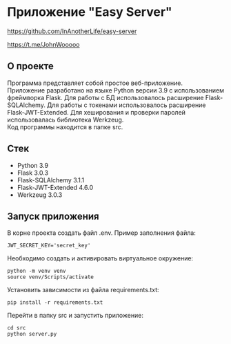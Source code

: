 # Приложение "Easy Server"

https://github.com/InAnotherLife/easy-server

https://t.me/JohnWooooo


## О проекте
Программа представляет собой простое веб-приложение.\
Приложение разработано на языке Python версии 3.9 с использованием фреймворка Flask. Для работы с БД использовалось расширение Flask-SQLAlchemy. Для работы с токенами использовалось расширение Flask-JWT-Extended. Для хеширования и проверки паролей использовалась библиотека Werkzeug.\
Код программы находится в папке src.

## Стек
* Python 3.9
* Flask 3.0.3
* Flask-SQLAlchemy 3.1.1
* Flask-JWT-Extended 4.6.0
* Werkzeug 3.0.3

## Запуск приложения
В корне проекта создать файл .env. Пример заполнения файла:
```
JWT_SECRET_KEY='secret_key'
```

Необходимо создать и активировать виртуальное окружение:
```
python -m venv venv
source venv/Scripts/activate
```

Установить зависимости из файла requirements.txt:
```
pip install -r requirements.txt
```

Перейти в папку src и запустить приложение:
```
cd src
python server.py
```
